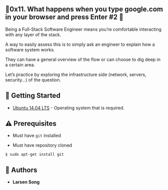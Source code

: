   ## :shell:0x11. What happens when you type google.com in your browser and press Enter #2 :shell:
    

Being a Full-Stack Software Engineer means you’re comfortable interacting with any layer of the stack.

A way to easily assess this is to simply ask an engineer to explain how a software system works. 

They can have a general overview of the flow or can choose to dig deep in a certain area.

Let’s practice by exploring the infrastructure side (network, servers, security…) of the question.

## :running: Getting Started

* [Ubuntu 14.04 LTS](http://releases.ubuntu.com/14.04/) - Operating system that is required.

## :warning: Prerequisites

* Must have `git` installed

* Must have repository cloned



```
$ sudo apt-get install git
```

## :blue_book: Authors

* **Larsen Song**
